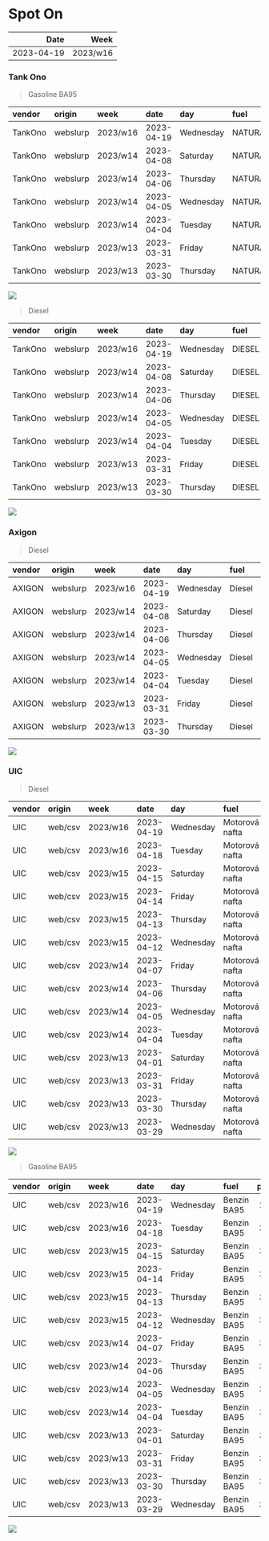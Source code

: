 Spot On
================

|       Date |     Week |
|-----------:|---------:|
| 2023-04-19 | 2023/w16 |

### Tank Ono

> Gasoline BA95

| vendor  | origin   | week     | date       | day       | fuel      | price | PriceVAT |
|:--------|:---------|:---------|:-----------|:----------|:----------|------:|---------:|
| TankOno | webslurp | 2023/w16 | 2023-04-19 | Wednesday | NATURAL95 | 30.50 |     36.9 |
| TankOno | webslurp | 2023/w14 | 2023-04-08 | Saturday  | NATURAL95 | 30.17 |     36.5 |
| TankOno | webslurp | 2023/w14 | 2023-04-06 | Thursday  | NATURAL95 | 29.67 |     35.9 |
| TankOno | webslurp | 2023/w14 | 2023-04-05 | Wednesday | NATURAL95 | 29.67 |     35.9 |
| TankOno | webslurp | 2023/w14 | 2023-04-04 | Tuesday   | NATURAL95 | 29.67 |     35.9 |
| TankOno | webslurp | 2023/w13 | 2023-03-31 | Friday    | NATURAL95 | 29.67 |     35.9 |
| TankOno | webslurp | 2023/w13 | 2023-03-30 | Thursday  | NATURAL95 | 29.67 |     35.9 |

<img src="SpotOn_files/figure-gfm/tono-ba95-1.png" style="display: block; margin: auto auto auto 0;" />

> Diesel

| vendor  | origin   | week     | date       | day       | fuel   | price | PriceVAT |
|:--------|:---------|:---------|:-----------|:----------|:-------|------:|---------:|
| TankOno | webslurp | 2023/w16 | 2023-04-19 | Wednesday | DIESEL | 26.36 |     31.9 |
| TankOno | webslurp | 2023/w14 | 2023-04-08 | Saturday  | DIESEL | 26.36 |     31.9 |
| TankOno | webslurp | 2023/w14 | 2023-04-06 | Thursday  | DIESEL | 26.86 |     32.5 |
| TankOno | webslurp | 2023/w14 | 2023-04-05 | Wednesday | DIESEL | 26.86 |     32.5 |
| TankOno | webslurp | 2023/w14 | 2023-04-04 | Tuesday   | DIESEL | 26.86 |     32.5 |
| TankOno | webslurp | 2023/w13 | 2023-03-31 | Friday    | DIESEL | 26.86 |     32.5 |
| TankOno | webslurp | 2023/w13 | 2023-03-30 | Thursday  | DIESEL | 27.19 |     32.9 |

<img src="SpotOn_files/figure-gfm/tono-diesel-1.png" style="display: block; margin: auto auto auto 0;" />

### Axigon

> Diesel

| vendor | origin   | week     | date       | day       | fuel   | price | PriceVAT |
|:-------|:---------|:---------|:-----------|:----------|:-------|------:|---------:|
| AXIGON | webslurp | 2023/w16 | 2023-04-19 | Wednesday | Diesel |  26.9 |     32.6 |
| AXIGON | webslurp | 2023/w14 | 2023-04-08 | Saturday  | Diesel |  27.3 |     33.0 |
| AXIGON | webslurp | 2023/w14 | 2023-04-06 | Thursday  | Diesel |  27.3 |     33.0 |
| AXIGON | webslurp | 2023/w14 | 2023-04-05 | Wednesday | Diesel |  27.3 |     33.0 |
| AXIGON | webslurp | 2023/w14 | 2023-04-04 | Tuesday   | Diesel |  27.3 |     33.0 |
| AXIGON | webslurp | 2023/w13 | 2023-03-31 | Friday    | Diesel |  27.9 |     33.8 |
| AXIGON | webslurp | 2023/w13 | 2023-03-30 | Thursday  | Diesel |  27.9 |     33.8 |

<img src="SpotOn_files/figure-gfm/axigon-diesel-1.png" style="display: block; margin: auto auto auto 0;" />

### UIC

> Diesel

| vendor | origin  | week     | date       | day       | fuel           | price | priceVAT |
|:-------|:--------|:---------|:-----------|:----------|:---------------|------:|---------:|
| UIC    | web/csv | 2023/w16 | 2023-04-19 | Wednesday | Motorová nafta |  25.3 |     30.6 |
| UIC    | web/csv | 2023/w16 | 2023-04-18 | Tuesday   | Motorová nafta |  25.3 |     30.6 |
| UIC    | web/csv | 2023/w15 | 2023-04-15 | Saturday  | Motorová nafta |  25.5 |     30.9 |
| UIC    | web/csv | 2023/w15 | 2023-04-14 | Friday    | Motorová nafta |  25.7 |     31.1 |
| UIC    | web/csv | 2023/w15 | 2023-04-13 | Thursday  | Motorová nafta |  25.7 |     31.1 |
| UIC    | web/csv | 2023/w15 | 2023-04-12 | Wednesday | Motorová nafta |  25.9 |     31.3 |
| UIC    | web/csv | 2023/w14 | 2023-04-07 | Friday    | Motorová nafta |  25.9 |     31.3 |
| UIC    | web/csv | 2023/w14 | 2023-04-06 | Thursday  | Motorová nafta |  25.9 |     31.3 |
| UIC    | web/csv | 2023/w14 | 2023-04-05 | Wednesday | Motorová nafta |  25.9 |     31.3 |
| UIC    | web/csv | 2023/w14 | 2023-04-04 | Tuesday   | Motorová nafta |  25.9 |     31.3 |
| UIC    | web/csv | 2023/w13 | 2023-04-01 | Saturday  | Motorová nafta |  25.7 |     31.1 |
| UIC    | web/csv | 2023/w13 | 2023-03-31 | Friday    | Motorová nafta |  25.7 |     31.1 |
| UIC    | web/csv | 2023/w13 | 2023-03-30 | Thursday  | Motorová nafta |  26.0 |     31.5 |
| UIC    | web/csv | 2023/w13 | 2023-03-29 | Wednesday | Motorová nafta |  26.2 |     31.7 |

<img src="SpotOn_files/figure-gfm/uic-diesel-1.png" style="display: block; margin: auto auto auto 0;" />

> Gasoline BA95

| vendor | origin  | week     | date       | day       | fuel        | price | priceVAT |
|:-------|:--------|:---------|:-----------|:----------|:------------|------:|---------:|
| UIC    | web/csv | 2023/w16 | 2023-04-19 | Wednesday | Benzin BA95 |  29.9 |     36.2 |
| UIC    | web/csv | 2023/w16 | 2023-04-18 | Tuesday   | Benzin BA95 |  30.0 |     36.3 |
| UIC    | web/csv | 2023/w15 | 2023-04-15 | Saturday  | Benzin BA95 |  30.3 |     36.7 |
| UIC    | web/csv | 2023/w15 | 2023-04-14 | Friday    | Benzin BA95 |  30.4 |     36.8 |
| UIC    | web/csv | 2023/w15 | 2023-04-13 | Thursday  | Benzin BA95 |  30.7 |     37.1 |
| UIC    | web/csv | 2023/w15 | 2023-04-12 | Wednesday | Benzin BA95 |  30.5 |     36.9 |
| UIC    | web/csv | 2023/w14 | 2023-04-07 | Friday    | Benzin BA95 |  30.5 |     36.9 |
| UIC    | web/csv | 2023/w14 | 2023-04-06 | Thursday  | Benzin BA95 |  30.4 |     36.8 |
| UIC    | web/csv | 2023/w14 | 2023-04-05 | Wednesday | Benzin BA95 |  30.5 |     36.9 |
| UIC    | web/csv | 2023/w14 | 2023-04-04 | Tuesday   | Benzin BA95 |  30.5 |     36.9 |
| UIC    | web/csv | 2023/w13 | 2023-04-01 | Saturday  | Benzin BA95 |  30.1 |     36.4 |
| UIC    | web/csv | 2023/w13 | 2023-03-31 | Friday    | Benzin BA95 |  30.2 |     36.5 |
| UIC    | web/csv | 2023/w13 | 2023-03-30 | Thursday  | Benzin BA95 |  30.0 |     36.3 |
| UIC    | web/csv | 2023/w13 | 2023-03-29 | Wednesday | Benzin BA95 |  30.0 |     36.3 |

<img src="SpotOn_files/figure-gfm/uic-ba95-1.png" style="display: block; margin: auto auto auto 0;" />
